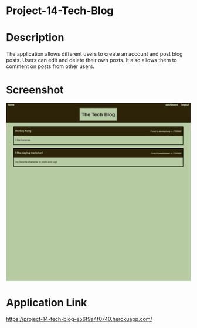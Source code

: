 # Project-14-Tech-Blog

# Description

The application allows different users to create an account and post blog posts. Users can edit and delete their own posts. It also allows them to comment on posts from other users.

# Screenshot
![webpage screenshot](./public/webpagescreenshot.png)

# Application Link

https://project-14-tech-blog-e56f9a4f0740.herokuapp.com/

